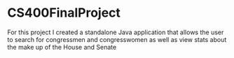# CS400FinalProject
For this project I created a standalone Java application that allows the user to search for congressmen and congresswomen as well as view stats about the make up of the House and Senate
